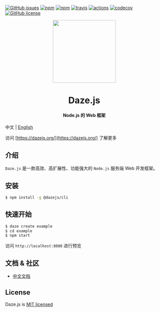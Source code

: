 
[![GitHub issues](https://img.shields.io/github/issues/dazejs/daze.svg)](https://github.com/dazejs/daze/issues)
[![npm](https://img.shields.io/npm/v/@dazejs/framework.svg)](https://www.npmjs.com/package/@dazejs/framework)
[![npm](https://img.shields.io/npm/dm/@dazejs/framework.svg)](https://www.npmjs.com/package/@dazejs/framework)
[![travis](https://travis-ci.com/dazejs/daze.svg?branch=master)](https://travis-ci.org/dazejs/daze)
[![actions](https://github.com/dazejs/daze/workflows/nodejs/badge.svg)](https://github.com/dazejs/daze/actions)
[![codecov](https://codecov.io/gh/dazejs/daze/branch/master/graph/badge.svg)](https://codecov.io/gh/dazejs/daze)
[![GitHub license](https://img.shields.io/github/license/dazejs/daze.svg)](https://github.com/dazejs/daze/blob/master/LICENSE)

<div align="center">
  <a href="https://github.com/dazejs/daze">
    <img width="200" heigth="200" src="https://github.com/dazejs/daze/blob/master/assets/logo.png">
  </a>  
  <h1>Daze.js</h1>
  <h4>Node.js 的 Web 框架</h4>
</div>

中文 | [English](README.md)


访问 [https://dazejs.org/](https://dazejs.org/) 了解更多

## 介绍

`Daze.js` 是一款高效、高扩展性、功能强大的 `Node.js` 服务端 Web 开发框架。

## 安装

```bash
$ npm install -g @dazejs/cli
```

## 快速开始

```bash
$ daze create example
$ cd example
$ npm start
```

访问 `http://localhost:8080` 进行预览

## 文档 & 社区

- [中文文档](https://dazejs.org/zh/)

## License

Daze.js is [MIT licensed](https://github.com/dazejs/daze/blob/master/LICENSE)

